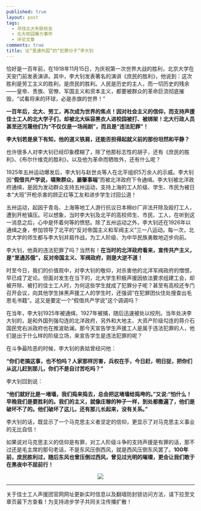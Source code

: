 ```yaml
---
published: true
layout: post
tags:
  - 寻找北大失联校友
  - 北大校园暴力事件
  - 评论文章
comments: true
title: 论“里通外国”的“犯罪分子”李大钊
---
```


恰好是一百年前，在1918年11月15日，为庆祝第一次世界大战的胜利，北京大学在天安门前发表演讲。其中，李大钊发表著名的演讲《庶民的胜利》，他说到：这次胜利是劳工主义的胜利，是庶民的胜利。人民是历史的主人，而一切历史的残余——皇帝、贵族、官僚、军国主义和资本主义，都要被群众的革命巨流彻底摧毁，“试看将来的环球，必是赤旗的世界！”

**一百年后，北大、劳工，再次成为世界的焦点！因对社会主义的信仰，而支持声援佳士工人的北大学子们，却被北大纵容黑衣人进校园被打、被绑架！北大行政人员甚至还污蔑他们为“不仅仅是一场闹剧”，而且是“违法犯罪”！**

**李大钊若是泉下有知，他的道义铁肩，还能否担得起就义前的那份坦然和平静？**

也许很多人对李大钊已经印象模糊了，除了他那标志性的胡子，还有《庶民的胜利》、《布尔什维克的胜利》，以及他为革命而牺牲外，还有什么呢？

1925年五卅运动爆发后，李大钊与赵世炎等人在北平组织5万余人的示威。李大钊因“**假借共产学说，啸聚群众，屡肇事端**”而被北洋政府下令通缉。李大钊被北洋政府通缉，是因为发动群众支持五卅运动，支持上海的工人阶级、学生、市民为被日本“大班”开枪杀害的顾正红等工友和进步学生讨回公道！

五卅运动，起因于青岛、上海等地工人游行抗议日本棉纱厂非法开除及殴打工人，遭到开枪镇压。可以想象，当时李大钊及北平的高校师生、市民、工人，在听到这一消息之后，心中是怀着何等的愤怒。除了五卅运动之外，李大钊还在1926年以通缉之身，参加领导了北平的“反对帝国主义和军阀主义”三一八运动。每一次，北京大学的师生都与李大钊并肩作战，为工人阶级、为中华民族勇敢地迈步向前。

李大钊，他真的违法犯罪了吗？当然有！**在当时的北洋政府看来，宣传共产主义，是“里通苏俄”，反对帝国主义、军阀政府，则是大逆不道！**

时至今日，我们的价值观中，对李大钊的敬仰，对杀害他的北洋军阀政府的憎恨，早已成了定论。但面对发生在当下的，北大学生积极声援因依法要求组建工会，却被开除、被打的佳士工人时，为何这些学生就成了犯罪分子呢？甚至有高校还专门召开会议，向其他学生抹黑声援工人的学生时，还强调“在犯罪团伙住处搜查出毛恩毛书籍”。这又是要定一个“假借共产学说”这个调调吗？

在当年，李大钊1925年被通缉，1927年被捕，随后迅速被处以绞刑。当年处决李大钊的，是和外国列强勾连的北洋政府，另外和大地主、大资产阶级勾连的蒋介石国民党右派政府也在推波助澜。那今天宣告学生声援工人是属于违法犯罪的人，他们是出于什么样的阶级立场，来宣告学生是违法犯罪的呢？

在斗争最险恶的时候，李大钊的表姑曾经问他：

**“你们老搞这事，也不怕吗？人家那样厉害，兵权在手，今日赶，明日捉，把你们从这儿赶到那儿，你们不是自讨苦吃吗？”**

李大钊回到说：

**“他们就好比是一堵墙，我们捣来捣去，总会把这堵墙给捣垮的。”又说:“怕什么！早晚我们是要胜利的。我们的主义，就像庄稼的种子一样，到处都撒遍了，他们是破坏不了的。他们破坏了这儿，还有那儿长起来，没有关系。”**

李大钊的话，既显示了一个马克思主义者坚定的信仰，更显示了对马克思主义事业的无比自信！

如果说对马克思主义的信仰是有罪，对工人阶级斗争的支持声援是有罪的话，那不过还是毛主席的那句老话，不是东风压倒西风，就是西风压倒东风罢了。**100年前，庶民胜利过，随后东风也曾压倒过西风，曾见过光明的璀璨，更会让我们敢于在黑夜中不屈前行！**

<p align="center"><img src="http://paper.people.com.cn/rmrb/res/2018-04/27/06/rmrb2018042706p5_b.jpg"></p>

---
关于佳士工人声援团官网网址更新实时信息以及翻墙防封锁访问方法，请下拉至文章页最下方查看！为支持进步学子共同关注传播扩散！
